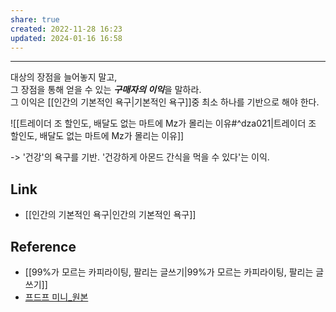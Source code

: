 ```yaml
---
share: true
created: 2022-11-28 16:23
updated: 2024-01-16 16:58
---
```


---

대상의 장점을 늘어놓지 말고,  
그 장점을 통해 얻을 수 있는 ***구매자의 이익***을 말하라.  
그 이익은 [[인간의 기본적인 욕구|기본적인 욕구]]중 최소 하나를 기반으로 해야 한다.



![[트레이더 조  할인도, 배달도 없는 마트에 Mz가 몰리는 이유#^dza021|트레이더 조  할인도, 배달도 없는 마트에 Mz가 몰리는 이유]]

-> '건강'의 욕구를 기반. '건강하게 아몬드 간식을 먹을 수 있다'는 이익.



## Link
- [[인간의 기본적인 욕구|인간의 기본적인 욕구]]


## Reference
- [[99%가 모르는 카피라이팅, 팔리는 글쓰기|99%가 모르는 카피라이팅, 팔리는 글쓰기]]
- [프드프 미니_원본](https://pudufu.co.kr/mini/mi_detail/%EB%A7%88%EC%BC%80%ED%8C%85/%EC%B9%B4%ED%94%BC%EB%9D%BC%EC%9D%B4%ED%8C%85-%ED%8C%81-99%EA%B0%80-%EB%AA%A8%EB%A5%B4%EB%8A%94-%EC%B9%B4%ED%94%BC%EB%9D%BC%EC%9D%B4%ED%8C%85-%ED%8C%94%EB%A6%AC%EB%8A%94-%EA%B8%80%EC%93%B0%EA%B8%B0?id=13)